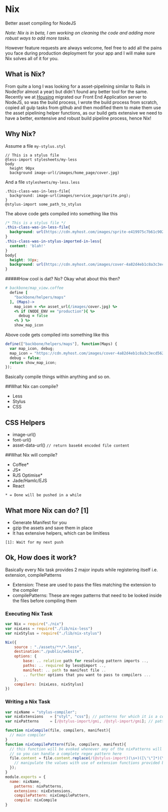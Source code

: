 # Nix
Better asset compiling for NodeJS

*Note: Nix is in beta, I am working on cleaning the code and adding more robust ways to add more tasks.*

However feature requests are always welcome, feel free to add all the pains you face during production deployment for your app and I will make sure Nix solves all of it for you.

## What is Nix?
From quite a long I was looking for a asset-pipelining similar to Rails in Node(for almost a year) but didn't found any better tool for the same. Recently we at [Housing](https://housing.com) migrated our Front End Application server to NodeJS, so was the build process, I wrote the build process from scratch, copied all gulp tasks from github and then modified them to make them use the asset pipelining helper functions, as our build gets extensive we need to have a better, exntensive and robust build pipeline process, hence Nix!

## Why Nix?

Assume a file ```my-stylus.styl```
```stylus
// This is a stylus file
@less-import stylesheets/my-less
body
  height 90px
  background image-url(/images/home_page/cover.jpg)
```

And a file ```stylesheets/my-less.less```

```less
.this-class-was-in-less-file{
  background: image-url(images/service_page/sprite.png);
}
@stylus-import some_path_to_stylus
```

The above code gets compiled into something like this
```css
/* This is a stylus file */
.this-class-was-in-less-file{
  background: url(https://cdn.myhost.com/images/sprite-e419975c7b61c9027b9f2f13219e774a.png);
}
.this-class-was-in-stylus-imported-in-less{
  content: 'blah!'
}
body{
  height: 90px;
  background: url(https://cdn.myhost.com/images/cover-4a82d4eb1c8a3c3ecd56264d8e1d6116.jpg);
}
```
#####How cool is dat? No?
Okay what about this then?

```coffeescript
# backbone/map_view.coffee
  define [
    "backbone/helpers/maps"
  ], (Maps)->
    map_icon = <%= asset_url(/images/cover.jpg) %>
    <% if (NODE_ENV == "production"){ %>
      debug = false
    <% } %>
    show_map_icon
```
Above code gets compiled into something like this

```javascript
define(["backbone/helpers/maps"], function(Maps) {
  var map_icon, debug;
  map_icon = "https://cdn.myhost.com/images/cover-4a82d4eb1c8a3c3ecd56264d8e1d6116.jpg";
  debug = false;
  return show_map_icon;
});
```
Basically compile things within anything and so on.

##What Nix can compile?

- Less
- Stylus
- CSS


## CSS Helpers

- image-url()
- font-url()
- asset-data-url() ```// return base64 encoded file content```


##What Nix will compile?
- Coffee*
- JS*
- RJS Optimise*
- Jade/Hamlc/EJS
- React

```* = Done will be pushed in a while```

## What more Nix can do? [1]
- Generate Manifest for you
- gzip the assets and save them in place
- It has extensive helpers, which can be limitless

```[1]: Wait for my next push```
## Ok, How does it work?
Basically every Nix task provides 2 major inputs while registering itself i.e. extension, compilePatterns
- Extension: These are used to pass the files matching the extension to the compiler
- compilePatterns: These are regex patterns that need to be looked inside the files before compiling them

### Executing Nix Task

```javascript
var Nix = require("./nix")
var nixLess = require("./lib/nix-less")
var nixStylus = require("./lib/nix-stylus")

Nix({
	source : "./assets/**/*.less", 
	destination:"./public/website",
	options: {
		base: .. relative path for resolving pattern imports ..,
		paths: .. required by less@import ..,
		manifest: .. path to manifest file ..
		.. further options that you want to pass to compilers ...
	},
	compilers: [nixLess, nixStylus]
})

```

### Writing a Nix Task
```javascript
var nixName	= "stylus-compiler";
var nixExtensions	= ["styl", "css"]; // patterns for which it is a core compiler
var nixPatterns		= [/@stylus-import/gmi, /@styl-import/gmi]; // patterns to look for in files

function nixCompile(file, compilers, manifest){
  // main compiler
}
function nixCompilePattern(file, compilers, manifest){
  // this function will be evoked whenever any of the nixPatterns will match in a file
  // so you can handle a complete regex pattern here
  file.content = file.content.replace(/(@stylus-import)(\s+)([\'\"]*)(\S+)([\'\"]*)/gmi, function(){
    // manipulate the values with use of extension functions provided by nix
  });
}
module.exports = {
  name: nixName,
	patterns: nixPatterns,
	extensions: nixExtensions,
	compilePattern: nixCompilePattern,
	compile: nixCompile
}
```
